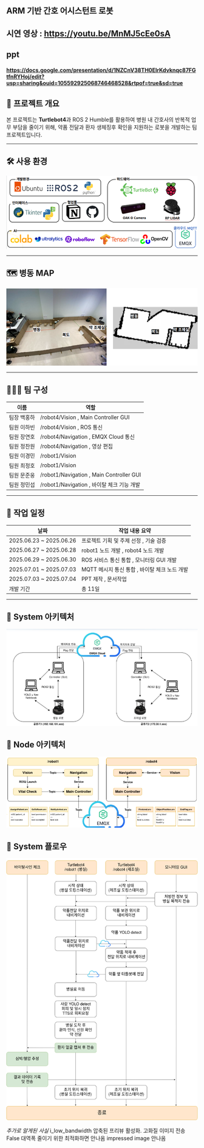 ## ARM 기반 간호 어시스턴트 로봇

## 시연 영상 : https://youtu.be/MnMJ5cEe0sA
## ppt 
#### https://docs.google.com/presentation/d/1NZCnV38TH0ElrKdvknqc87FGtfnRYHoj/edit?usp=sharing&ouid=105592925068746468528&rtpof=true&sd=true

## 📌 프로젝트 개요
본 프로젝트는 **Turtlebot4**과 ROS 2 Humble를 활용하여 병원 내 간호사의 반복적 업무 부담을 줄이기 위해, 약품 전달과 환자 생체징후 확인을 지원하는 로봇을 개발하는 팀 프로젝트입니다.  

---

## 🛠️ 사용 환경
![사용환경](images/사용환경.png)

---

## 🗺 병동 MAP
![병동](images/병동.png)

---

## 🧑‍🤝‍🧑 팀 구성

| 이름 | 역할 |
|------|------|
| 팀장 백홍하 | /robot4/Vision , Main Controller GUI |
| 팀원 이하빈 | /robot4/Vision , ROS 통신 |
| 팀원 장연호 | /robot4/Navigation , EMQX Cloud 통신 |
| 팀원 정찬원 | /robot4/Navigation , 영상 편집 |
| 팀원 이경민 | /robot1/Vision |
| 팀원 최정호 | /robot1/Vision |
| 팀원 문준웅 | /robot1/Navigation , Main Controller GUI |
| 팀원 정민섭 | /robot1/Navigation , 바이탈 체크 기능 개발 |

---

## 📅 작업 일정

| 날짜       | 작업 내용 요약                     |
|------------|------------------------------------|
| 2025.06.23 ~ 2025.06.26 | 프로젝트 기획 및 주제 선정 , 기술 검증​    |
| 2025.06.27 ~ 2025.06.28 | robot1 노드 개발 , robot4 노드 개발 |
| 2025.06.29 ~ 2025.06.30  | ROS 서비스 통신 통합 ,  모니터링 GUI 개발 |
| 2025.07.01 ~ 2025.07.03 | MQTT 메시지 통신 통합 ,   바이탈 체크 노드 개발   |
| 2025.07.03 ~ 2025.07.04 | PPT 제작 ,   문서작업   |
| 개발 기간 | 총 11일        |

---

## 🧩 System 아키텍처
![System Architecture](images/2.png)

## 🧠 Node 아키텍처
![Node Architecture](images/3.png)

## 🔁 System 플로우
![System Flow](images/4.png)




*추가로 알게된 사실*
i_low_bandwidth
압축된 프리뷰 활성화. 고화질 이미지 전송
False
대역폭 줄이기 위한 최적화하면 안나옴 impressed image 안나옴
